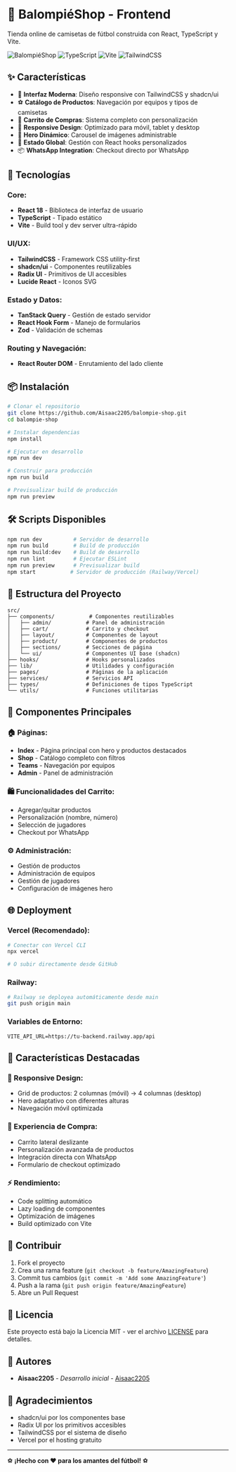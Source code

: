 # 🏪 BalompiéShop - Frontend

Tienda online de camisetas de fútbol construida con React, TypeScript y Vite.

![BalompiéShop](https://img.shields.io/badge/React-18-blue) ![TypeScript](https://img.shields.io/badge/TypeScript-5-blue) ![Vite](https://img.shields.io/badge/Vite-5-green) ![TailwindCSS](https://img.shields.io/badge/TailwindCSS-3-cyan)

## ✨ Características

- 🎨 **Interfaz Moderna**: Diseño responsive con TailwindCSS y shadcn/ui
- ⚽ **Catálogo de Productos**: Navegación por equipos y tipos de camisetas
- 🛒 **Carrito de Compras**: Sistema completo con personalización
- 📱 **Responsive Design**: Optimizado para móvil, tablet y desktop
- 🎯 **Hero Dinámico**: Carousel de imágenes administrable
- 🔄 **Estado Global**: Gestión con React hooks personalizados
- 📦 **WhatsApp Integration**: Checkout directo por WhatsApp

## 🚀 Tecnologías

### **Core:**
- **React 18** - Biblioteca de interfaz de usuario
- **TypeScript** - Tipado estático
- **Vite** - Build tool y dev server ultra-rápido

### **UI/UX:**
- **TailwindCSS** - Framework CSS utility-first
- **shadcn/ui** - Componentes reutilizables
- **Radix UI** - Primitivos de UI accesibles
- **Lucide React** - Iconos SVG

### **Estado y Datos:**
- **TanStack Query** - Gestión de estado servidor
- **React Hook Form** - Manejo de formularios
- **Zod** - Validación de schemas

### **Routing y Navegación:**
- **React Router DOM** - Enrutamiento del lado cliente

## 📦 Instalación

```bash
# Clonar el repositorio
git clone https://github.com/Aisaac2205/balompie-shop.git
cd balompie-shop

# Instalar dependencias
npm install

# Ejecutar en desarrollo
npm run dev

# Construir para producción
npm run build

# Previsualizar build de producción
npm run preview
```

## 🛠️ Scripts Disponibles

```bash
npm run dev          # Servidor de desarrollo
npm run build        # Build de producción
npm run build:dev    # Build de desarrollo
npm run lint         # Ejecutar ESLint
npm run preview      # Previsualizar build
npm start           # Servidor de producción (Railway/Vercel)
```

## 📁 Estructura del Proyecto

```
src/
├── components/           # Componentes reutilizables
│   ├── admin/           # Panel de administración
│   ├── cart/            # Carrito y checkout
│   ├── layout/          # Componentes de layout
│   ├── product/         # Componentes de productos
│   ├── sections/        # Secciones de página
│   └── ui/              # Componentes UI base (shadcn)
├── hooks/               # Hooks personalizados
├── lib/                 # Utilidades y configuración
├── pages/               # Páginas de la aplicación
├── services/            # Servicios API
├── types/               # Definiciones de tipos TypeScript
└── utils/               # Funciones utilitarias
```

## 🎨 Componentes Principales

### **🏠 Páginas:**
- **Index** - Página principal con hero y productos destacados
- **Shop** - Catálogo completo con filtros
- **Teams** - Navegación por equipos
- **Admin** - Panel de administración

### **🛍️ Funcionalidades del Carrito:**
- Agregar/quitar productos
- Personalización (nombre, número)
- Selección de jugadores
- Checkout por WhatsApp

### **⚙️ Administración:**
- Gestión de productos
- Administración de equipos
- Gestión de jugadores
- Configuración de imágenes hero

## 🌐 Deployment

### **Vercel (Recomendado):**
```bash
# Conectar con Vercel CLI
npx vercel

# O subir directamente desde GitHub
```

### **Railway:**
```bash
# Railway se deployea automáticamente desde main
git push origin main
```

### **Variables de Entorno:**
```env
VITE_API_URL=https://tu-backend.railway.app/api
```

## 🎯 Características Destacadas

### **📱 Responsive Design:**
- Grid de productos: 2 columnas (móvil) → 4 columnas (desktop)
- Hero adaptativo con diferentes alturas
- Navegación móvil optimizada

### **🛒 Experiencia de Compra:**
- Carrito lateral deslizante
- Personalización avanzada de productos
- Integración directa con WhatsApp
- Formulario de checkout optimizado

### **⚡ Rendimiento:**
- Code splitting automático
- Lazy loading de componentes
- Optimización de imágenes
- Build optimizado con Vite

## 🤝 Contribuir

1. Fork el proyecto
2. Crea una rama feature (`git checkout -b feature/AmazingFeature`)
3. Commit tus cambios (`git commit -m 'Add some AmazingFeature'`)
4. Push a la rama (`git push origin feature/AmazingFeature`)
5. Abre un Pull Request

## 📄 Licencia

Este proyecto está bajo la Licencia MIT - ver el archivo [LICENSE](LICENSE) para detalles.

## 👥 Autores

- **Aisaac2205** - *Desarrollo inicial* - [Aisaac2205](https://github.com/Aisaac2205)

## 🙏 Agradecimientos

- shadcn/ui por los componentes base
- Radix UI por los primitivos accesibles
- TailwindCSS por el sistema de diseño
- Vercel por el hosting gratuito

---

⚽ **¡Hecho con ❤️ para los amantes del fútbol!** ⚽